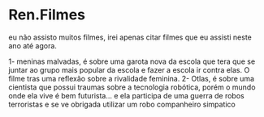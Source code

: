 # Ren.Filmes

eu não assisto muitos filmes, irei apenas citar filmes que eu assisti neste ano até agora.

1- meninas malvadas, é sobre uma garota nova da escola que tera que se juntar ao grupo mais popular da escola e fazer a escola ir contra elas. O filme tras uma reflexão sobre a rivalidade feminina.
2- Otlas, é sobre uma cientista que possui traumas sobre a tecnologia robótica, porém o mundo onde ela vive é bem futurista... e ela participa de uma guerra de robos terroristas e se ve obrigada utilizar um robo companheiro simpatico
